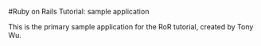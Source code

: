 #Ruby on Rails Tutorial: sample application

This is the primary sample application for the RoR tutorial, created by Tony Wu.
